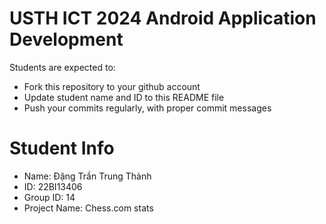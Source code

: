 USTH ICT 2024 Android Application Development
=====================================================

Students are expected to:

* Fork this repository to your github account
* Update student name and ID to this README file
* Push your commits regularly, with proper commit messages

Student Info
=======================

* Name: Đặng Trần Trung Thành
* ID: 22BI13406
* Group ID: 14
* Project Name: Chess.com stats
